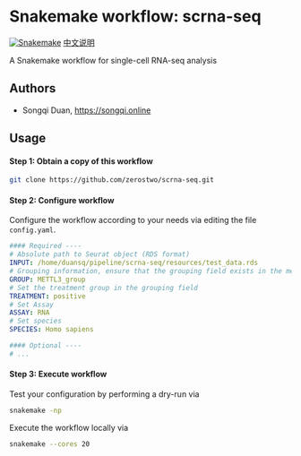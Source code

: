 # Snakemake workflow: scrna-seq

[![Snakemake][snakemake-badge]](snakemake-url)
[中文说明][zh-readme-url]

[snakemake-badge]: https://img.shields.io/badge/snakemake-≥6.12.3-brightgreen.svg
[snakemake-url]: https://snakemake.github.io
[zh-readme-url]: README-zh.md

A Snakemake workflow for single-cell RNA-seq analysis

## Authors

* Songqi Duan, https://songqi.online

## Usage

#### Step 1: Obtain a copy of this workflow

```bash
git clone https://github.com/zerostwo/scrna-seq.git
```

#### Step 2: Configure workflow

Configure the workflow according to your needs via editing the file `config.yaml`.

```yaml
#### Required ----
# Absolute path to Seurat object (RDS format)
INPUT: /home/duansq/pipeline/scrna-seq/resources/test_data.rds
# Grouping information, ensure that the grouping field exists in the meta.data of the Seurat object, and only contains two groups
GROUP: METTL3_group
# Set the treatment group in the grouping field
TREATMENT: positive
# Set Assay
ASSAY: RNA
# Set species
SPECIES: Homo sapiens

#### Optional ----
# ...
```

#### Step 3: Execute workflow

Test your configuration by performing a dry-run via

```bash
snakemake -np
```
Execute the workflow locally via

```bash
snakemake --cores 20
```